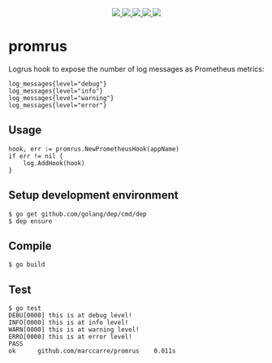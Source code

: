 <p align="center">
	<a href="https://github.com/marccarre/promrus/releases/latest">
		<img src="https://img.shields.io/github/release/marccarre/promrus.svg"/>
	</a>
	<a href="https://travis-ci.org/marccarre/promrus">
		<img src="https://img.shields.io/travis/marccarre/promrus.svg"/>
	</a>
	<a href="https://coveralls.io/github/marccarre/promrus?branch=master">
		<img src="https://img.shields.io/coveralls/marccarre/promrus.svg"/>
	</a>
	<a href="https://goreportcard.com/report/github.com/marccarre/promrus">
		<img src="https://goreportcard.com/badge/github.com/marccarre/promrus"/>
	</a>
	<a href="LICENSE">
		<img src="https://img.shields.io/badge/license-Apache%202.0-blue.svg"/>
	</a>
</p>

# promrus
Logrus hook to expose the number of log messages as Prometheus metrics:
```
log_messages{level="debug"}
log_messages{level="info"}
log_messages{level="warning"}
log_messages{level="error"}
```

## Usage
```
hook, err := promrus.NewPrometheusHook(appName)
if err != nil {
	log.AddHook(hook)
}
```

## Setup development environment
```
$ go get github.com/golang/dep/cmd/dep
$ dep ensure
```

## Compile
```
$ go build
```

## Test
```
$ go test
DEBU[0000] this is at debug level!                      
INFO[0000] this is at info level!                       
WARN[0000] this is at warning level!                    
ERRO[0000] this is at error level!                      
PASS
ok  	github.com/marccarre/promrus	0.011s
```
